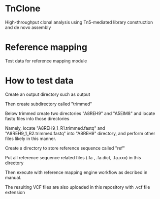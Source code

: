 # TnClone
High-throughput clonal analysis using Tn5-mediated library construction and de novo assembly

# Reference mapping
Test data for reference mapping module

# How to test data

Create an output directory such as output

Then create subdirectory called "trimmed"

Below trimmed create two directories "A8REH9" and "A5EIM8" and locate fastq files into those directories

Namely, locate "A8REH9_1_R1.trimmed.fastq" and "A8REH9_1_R2.trimmed.fastq" into "A8REH9" directory, and perform other files likely in this manner.

Create a directory to store reference sequence called "ref"

Put all reference sequence related files (.fa , .fa.dict, .fa.xxx) in this directory

Then execute with reference mapping engine workflow as decribed in manual.

The resulting VCF files are also uploaded in this repository with .vcf file extension
